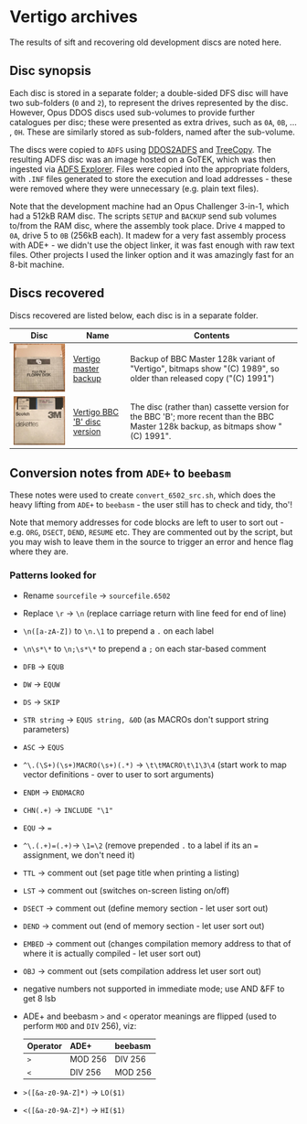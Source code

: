 # Vertigo archives

The results of sift and recovering old development discs are noted here.

## Disc synopsis

Each disc is stored in a separate folder; a double-sided DFS disc will have
two sub-folders (`0` and `2`), to represent the drives represented by the disc. However, Opus DDOS discs used sub-volumes to provide further catalogues per disc; these were presented as extra drives, such as `0A`, `0B`, ... , `0H`. These are similarly stored as sub-folders, named after the sub-volume.

The discs were copied to `ADFS` using [DDOS2ADFS](https://github.com/dr-grim/beeb-utils/blob/main/DDOS2ADFS/README.md) and [TreeCopy](https://mdfs.net/Software/FileTools/). The resulting ADFS disc was an image hosted on a GoTEK, which was then ingested via [ADFS Explorer](http://www.g7jjf.com/mac_adfs_explorer.htm). Files were copied into the appropriate folders, with `.INF` files generated to store the execution and load addresses - these were removed where they were unnecessary (e.g. plain text files).

Note that the development machine had an Opus Challenger 3-in-1, which had a 512kB RAM disc. The scripts `SETUP` and `BACKUP` send sub volumes to/from the RAM disc, where the assembly took place. Drive `4` mapped to `0A`, drive 5 to `0B` (256kB each). It madew for a very fast assembly process with ADE+ - we didn't use the object linker, it was fast enough with raw text files. Other projects I used the linker option and it was amazingly fast for an 8-bit machine.

## Discs recovered
Discs recovered are listed below, each disc is in a separate folder.

Disc | Name | Contents
-|-|-
![Vertigo master backup](Vertigo-master-backup/thumbnail.jpeg) | [Vertigo master backup](Vertigo-master-backup/) | Backup of BBC Master 128k variant of "Vertigo", bitmaps show "(C) 1989", so older than released copy ("(C) 1991")
![Vertigo BBC 'B' disc version](Vertigo-BBC-B-disc/thumbnail.jpeg) | [Vertigo BBC 'B' disc version](Vertigo-BBC-B-disc/) | The disc (rather than) cassette version for the BBC 'B'; more recent than the BBC Master 128k backup, as bitmaps show "(C) 1991".

## Conversion notes from `ADE+` to `beebasm`

These notes were used to create `convert_6502_src.sh`, which does the heavy lifting from `ADE+` to `beebasm` - the user still has to check and tidy, tho'!

Note that memory addresses for code blocks are left to user to sort out - e.g. `ORG`, `DSECT`, `DEND`, `RESUME` etc. They are commented out by the script, but you may wish to leave them in the source to trigger an error and hence flag where they are.

### Patterns looked for
* Rename `sourcefile` -> `sourcefile.6502`
* Replace `\r` -> `\n` (replace carriage return with line feed for end of line)
* `\n([a-zA-Z])` to `\n.\1` to prepend a `.` on each label
* `\n\s*\*` to `\n;\s*\*` to prepend a `;` on each star-based comment
* `DFB` -> `EQUB`
* `DW` -> `EQUW`
* `DS` -> `SKIP`
* `STR string` -> `EQUS string, &0D` (as MACROs don't support string parameters)
* `ASC` -> `EQUS`
* `^\.(\S+)(\s+)MACRO(\s+)(.*)` -> `\t\tMACRO\t\1\3\4` (start work to map vector definitions - over to user to sort arguments)
* `ENDM` -> `ENDMACRO`
* `CHN(.+)` -> `INCLUDE "\1"`
* `EQU` -> `=`
* `^\.(.+)=(.+)`-> `\1=\2` (remove prepended `.` to a label if its an `=` assignment, we don't need it)
* `TTL` -> comment out (set page title when printing a listing)
* `LST` -> comment out (switches on-screen listing on/off)
* `DSECT` -> comment out (define memory section - let user sort out)
* `DEND` -> comment out (end of memory section - let user sort out)
* `EMBED` -> comment out (changes compilation memory address to that of where it is actually compiled - let user sort out)
* `OBJ` -> comment out (sets compilation address let user sort out)
* negative numbers not supported in immediate mode; use AND &FF to get 8 lsb
* ADE+ and beebasm `>` and `<` operator meanings are flipped (used to perform `MOD` and `DIV` 256), viz:

    Operator | ADE+ | beebasm
    -|-|-
    `>` | MOD 256 | DIV 256
    `<` | DIV 256 | MOD 256

* `>([&a-z0-9A-Z]*)` -> `LO($1)`
* `<([&a-z0-9A-Z]*)` -> `HI($1)`
  